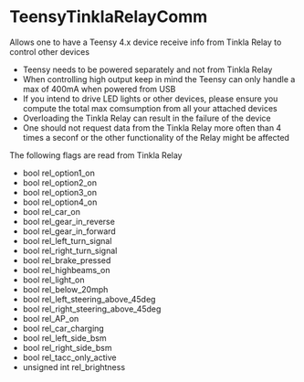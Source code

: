 # TeensyTinklaRelayComm
Allows one to have a Teensy 4.x device receive info from Tinkla Relay to control other devices

* Teensy needs to be powered separately and not from Tinkla Relay
* When controlling high output keep in mind the Teensy can only handle a max of 400mA when powered from USB
* If you intend to drive LED lights or other devices, please ensure you compute the total max comsumption from all your attached devices
* Overloading the Tinkla Relay can result in the failure of the device
* One should not request data from the Tinkla Relay more often than 4 times a seconf or the other functionality of the Relay might be affected

The following flags are read from Tinkla Relay
 - bool rel_option1_on
 - bool rel_option2_on
 - bool rel_option3_on
 - bool rel_option4_on
 - bool rel_car_on
 - bool rel_gear_in_reverse
 - bool rel_gear_in_forward
 - bool rel_left_turn_signal
 - bool rel_right_turn_signal
 - bool rel_brake_pressed
 - bool rel_highbeams_on
 - bool rel_light_on
 - bool rel_below_20mph
 - bool rel_left_steering_above_45deg 
 - bool rel_right_steering_above_45deg 
 - bool rel_AP_on 
 - bool rel_car_charging
 - bool rel_left_side_bsm
 - bool rel_right_side_bsm
 - bool rel_tacc_only_active
 - unsigned int rel_brightness
